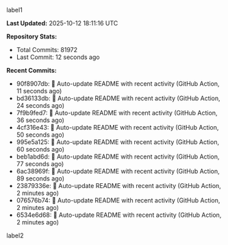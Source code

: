 
label1 
<!-- ACTIVITY_START -->
**Last Updated:** 2025-10-12 18:11:16 UTC

**Repository Stats:**
- Total Commits: 81972
- Last Commit: 12 seconds ago

**Recent Commits:**
- 90f8907db: 🤖 Auto-update README with recent activity (GitHub Action, 11 seconds ago)
- bd36133db: 🤖 Auto-update README with recent activity (GitHub Action, 24 seconds ago)
- 7f9b9fed7: 🤖 Auto-update README with recent activity (GitHub Action, 36 seconds ago)
- 4cf316e43: 🤖 Auto-update README with recent activity (GitHub Action, 50 seconds ago)
- 995e5a125: 🤖 Auto-update README with recent activity (GitHub Action, 60 seconds ago)
- beb1abd6d: 🤖 Auto-update README with recent activity (GitHub Action, 77 seconds ago)
- 6ac38969f: 🤖 Auto-update README with recent activity (GitHub Action, 89 seconds ago)
- 23879336e: 🤖 Auto-update README with recent activity (GitHub Action, 2 minutes ago)
- 076576b74: 🤖 Auto-update README with recent activity (GitHub Action, 2 minutes ago)
- 6534e6d68: 🤖 Auto-update README with recent activity (GitHub Action, 2 minutes ago)
<!-- ACTIVITY_END -->

label2
